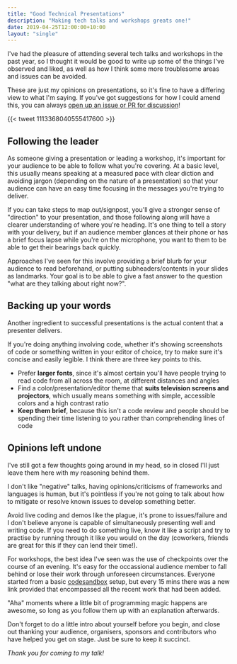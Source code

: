 ```yaml
---
title: "Good Technical Presentations"
description: "Making tech talks and workshops greats one!"
date: 2019-04-25T12:00:00+10:00
layout: "single"
---
```


I've had the pleasure of attending several tech talks and workshops in the past year, so I thought it would be good to write up some of the things I've observed and liked, as well as how I think some more troublesome areas and issues can be avoided.

<!--more-->

These are just my opinions on presentations, so it's fine to have a differing view to what I'm saying. If you've got suggestions for how I could amend this, you can always [open up an issue or PR for discussion](https://source.nchlswhttkr.com)!

{{< tweet 1113368040555417600 >}}

## Following the leader

As someone giving a presentation or leading a workshop, it's important for your audience to be able to follow what you're covering. At a basic level, this usually means speaking at a measured pace with clear diction and avoiding jargon (depending on the nature of a presentation) so that your audience can have an easy time focusing in the messages you're trying to deliver.

If you can take steps to map out/signpost, you'll give a stronger sense of "direction" to your presentation, and those following along will have a clearer understanding of where you're heading. It's one thing to tell a story with your delivery, but if an audience member glances at their phone or has a brief focus lapse while you're on the microphone, you want to them to be able to get their bearings back quickly.

Approaches I've seen for this involve providing a brief blurb for your audience to read beforehand, or putting subheaders/contents in your slides as landmarks. Your goal is to be able to give a fast answer to the question "what are they talking about right now?".

## Backing up your words

Another ingredient to successful presentations is the actual content that a presenter delivers.

If you're doing anything involving code, whether it's showing screenshots of code or something written in your editor of choice, try to make sure it's concise and easily legible. I think there are three key points to this.

- Prefer **larger fonts**, since it's almost certain you'll have people trying to read code from all across the room, at different distances and angles
- Find a color/presentation/editor theme that **suits television screens and projectors**, which usually means something with simple, accessible colors and a high contrast ratio
- **Keep them brief**, because this isn't a code review and people should be spending their time listening to you rather than comprehending lines of code

## Opinions left undone

I've still got a few thoughts going around in my head, so in closed I'll just leave them here with my reasoning behind them.

I don't like "negative" talks, having opinions/criticisms of frameworks and languages is human, but it's pointless if you're not going to talk about how to mitigate or resolve known issues to develop something better.

Avoid live coding and demos like the plague, it's prone to issues/failure and I don't believe anyone is capable of simultaneously presenting well and writing code. If you need to do something live, know it like a script and try to practise by running through it like you would on the day (coworkers, friends are great for this if they can lend their time!).

For workshops, the best idea I've seen was the use of checkpoints over the course of an evening. It's easy for the occassional audience member to fall behind or lose their work through unforeseen circumstances. Everyone started from a basic [codesandbox](https://codesandbox.io) setup, but every 15 mins there was a new link provided that encompassed all the recent work that had been added.

"Aha" moments where a little bit of programming magic happens are awesome, so long as you follow them up with an explanation afterwards.

Don't forget to do a little intro about yourself before you begin, and close out thanking your audience, organisers, sponsors and contributors who have helped you get on stage. Just be sure to keep it succinct.

_Thank you for coming to my talk!_
